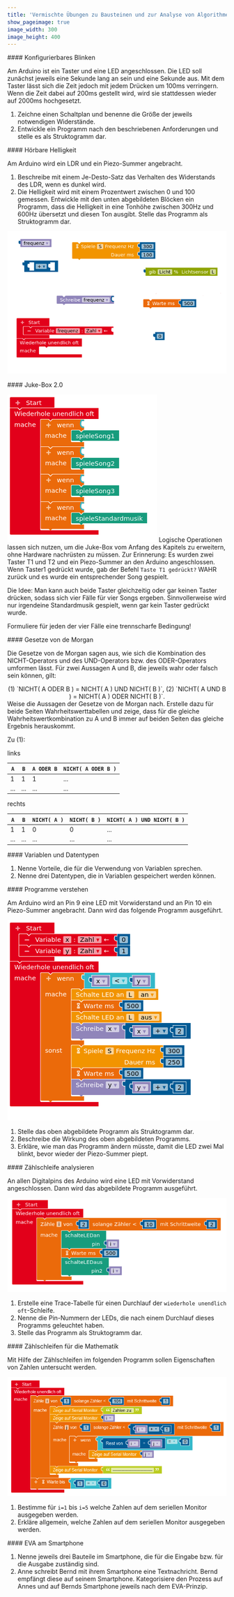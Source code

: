 ```yaml
---
title: 'Vermischte Übungen zu Bausteinen und zur Analyse von Algorithmen'
show_pageimage: true
image_width: 300
image_height: 400
---
```


<div markdown="1" class="aufgabe">
#### Konfigurierbares Blinken

Am Arduino ist ein Taster und eine LED angeschlossen. Die LED soll zunächst jeweils eine Sekunde lang an sein und eine Sekunde aus. Mit dem Taster lässt sich die Zeit jedoch mit jedem Drücken um 100ms verringern. Wenn die Zeit dabei auf 200ms gestellt wird, wird sie stattdessen wieder auf 2000ms hochgesetzt.

1.  Zeichne einen Schaltplan und benenne die Größe der jeweils notwendigen Widerstände.
2.  Entwickle ein Programm nach den beschriebenen Anforderungen und stelle es als Struktogramm dar.
</div>

<div markdown="1" class="aufgabe">
#### Hörbare Helligkeit

Am Arduino wird ein LDR und ein Piezo-Summer angebracht.

1.  Beschreibe mit einem Je-Desto-Satz das Verhalten des Widerstands des LDR, wenn es dunkel wird.
2.  Die Helligkeit wird mit einem Prozentwert zwischen 0 und 100 gemessen. Entwickle mit den unten abgebildeten Blöcken ein Programm, dass die Helligkeit in eine Tonhöhe zwischen 300Hz und 600Hz  übersetzt und diesen Ton ausgibt. Stelle das Programm als Struktogramm dar.

![Blöcke zum Programmieren der Aufgabe “Hörbare Helligkeit”. Es können alle Blöcke genutzt werden, allerdings ist es nicht notwendig alle Blöcke zu nutzen. *Mit dem Mathematik-Block zur Addition stehen auch alle weiteren Rechenoperationen zur Verfügung*.](hoerbare-helligkeit.png?classes=caption "Blöcke zum Programmieren der Aufgabe “Hörbare Helligkeit”. Es können alle Blöcke genutzt werden, allerdings ist es nicht notwendig alle Blöcke zu nutzen. *Mit dem Mathematik-Block zur Addition stehen auch alle weiteren Rechenoperationen zur Verfügung*.")
</div>

<div markdown="1" class="aufgabe clearfix">
#### Juke-Box 2.0

![Vorlage zur JukeBox 2.0.](jukebox2.png?classes=caption,figure-right "Vorlage zur Juke-Box 2.0.")
Logische Operationen lassen sich nutzen, um die Juke-Box vom Anfang des Kapitels zu erweitern, ohne Hardware nachrüsten zu müssen. Zur Erinnerung: Es wurden zwei Taster T1 und T2 und ein Piezo-Summer an den Arduino angeschlossen. Wenn Taster1 gedrückt wurde, gab der Befehl `Taste T1 gedrückt?` WAHR zurück und es wurde ein entsprechender Song gespielt.

Die Idee: Man kann auch beide Taster gleichzeitig oder gar keinen Taster drücken, sodass sich vier Fälle für vier Songs ergeben. Sinnvollerweise wird nur irgendeine Standardmusik gespielt, wenn gar kein Taster gedrückt wurde.

Formuliere für jeden der vier Fälle eine trennscharfe Bedingung!
</div>

<div markdown="1" class="aufgabe">
#### Gesetze von de Morgan

Die Gesetze von de Morgan sagen aus, wie sich die Kombination des NICHT-Operators und des UND-Operators bzw. des ODER-Operators umformen lässt. Für zwei Aussagen A und B, die jeweils wahr oder falsch sein können, gilt:
<center markdown="1">
(1) `NICHT( A ODER B ) = NICHT( A ) UND NICHT( B )`,
(2) `NICHT( A UND B ) = NICHT( A ) ODER NICHT( B )`.
</center>
Weise die Aussagen der Gesetze von de Morgan nach. Erstelle dazu für beide Seiten Wahrheitswerttabellen und zeige, dass für die gleiche Wahrheitswertkombination zu A und B immer auf beiden Seiten das gleiche Ergebnis herauskommt.

Zu (1):

links

  | `A`  |  `B`  | `A ODER B` | `NICHT( A ODER B )`|
  |----|-----|------------|-------------------------
  | 1  |  1  |     1      |           ...          |
  |... | ... |    ...     |           ...          |

rechts

  | `A`  |  `B`  | `NICHT( A )` | `NICHT( B )` | `NICHT( A ) UND NICHT( B )`|
  -----|-----|----------------|----------------|--------------------------------|
  | 1  |  1  |       0        |       0        |               ...              |
  |... | ... |      ...       |      ...       |               ...              |

</div>

<div markdown="1" class="aufgabe">
#### Variablen und Datentypen

1.  Nenne Vorteile, die für die Verwendung von Variablen sprechen.
2.  Nenne drei Datentypen, die in Variablen gespeichert werden können.
</div>

<div markdown="1" class="aufgabe">
#### Programme verstehen

Am Arduino wird an Pin 9 eine LED mit Vorwiderstand und an Pin 10 ein Piezo-Summer angebracht. Dann wird das folgende Programm ausgeführt.

![Programm zur Analyse](Aufg-Programme-verstehen.png)

1.  Stelle das oben abgebildete Programm als Struktogramm dar.
2.  Beschreibe die Wirkung des oben abgebildeten Programms.
3.  Erkläre, wie man das Programm ändern müsste, damit die LED zwei Mal blinkt, bevor wieder der Piezo-Summer piept.
</div>

<div markdown="1" class="aufgabe">
#### Zählschleife analysieren

An allen Digitalpins des Arduino wird eine LED mit Vorwiderstand angeschlossen. Dann wird das abgebildete Programm ausgeführt.

![Zählschleife zur Analyse.](zaehlschleife-analysieren.png?classes=caption "Zählschleife zur Analyse.")

1.  Erstelle eine Trace-Tabelle für einen Durchlauf der `wiederhole unendlich oft`-Schleife.
2.  Nenne die Pin-Nummern der LEDs, die nach einem Durchlauf dieses Programms geleuchtet haben.
3.  Stelle das Programm als Struktogramm dar.
</div>

<div markdown="1" class="aufgabe">
#### Zählschleifen für die Mathematik

Mit Hilfe der Zählschleifen im folgenden Programm sollen Eigenschaften von Zahlen untersucht werden.

![Zählschleifen für die Mathematik.](zaehlschleifen-fuer-mathematik.png?classes=caption "Zwei Zählschleifen zur Untersuchung von Zahlen.")

1. Bestimme für `i=1` bis `i=5` welche Zahlen auf dem seriellen Monitor ausgegeben werden.
2. Erkläre allgemein, welche Zahlen auf dem seriellen Monitor ausgegeben werden.
</div>

<div markdown="1" class="aufgabe">
#### EVA am Smartphone

1. Nenne jeweils drei Bauteile im Smartphone, die für die Eingabe bzw. für die Ausgabe zuständig sind.
2. Anne schreibt Bernd mit ihrem Smartphone eine Textnachricht. Bernd empfängt diese auf seinem Smartphone. Kategorisiere den Prozess auf Annes und auf Bernds Smartphone jeweils nach dem EVA-Prinzip.

</div>

